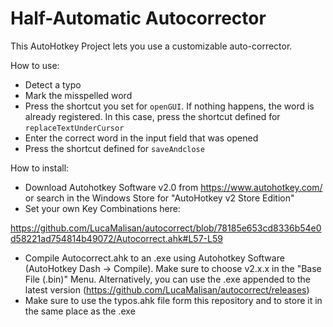# Half-Automatic Autocorrector

This AutoHotkey Project lets you use a customizable auto-corrector. 

How to use:
- Detect a typo
- Mark the misspelled word
- Press the shortcut you set for ``openGUI``. If nothing happens, the word is already registered. In this case, press the shortcut defined for ``replaceTextUnderCursor``
- Enter the correct word in the input field that was opened
- Press the shortcut defined for ``saveAndclose``

How to install:
- Download Autohotkey Software v2.0 from https://www.autohotkey.com/ or search in the Windows Store for "AutoHotkey v2 Store Edition"
- Set your own Key Combinations here:

https://github.com/LucaMalisan/autocorrect/blob/78185e653cd8336b54e0d58221ad754814b49072/Autocorrect.ahk#L57-L59

- Compile Autocorrect.ahk to an .exe using Autohotkey Software (AutoHotkey Dash -> Compile). Make sure to choose v2.x.x in the "Base File (.bin)" Menu. 
Alternatively, you can use the .exe appended to the latest version (https://github.com/LucaMalisan/autocorrect/releases)
- Make sure to use the typos.ahk file form this repository and to store it in the same place as the .exe 
